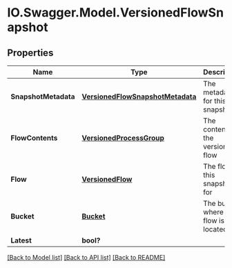 # IO.Swagger.Model.VersionedFlowSnapshot
## Properties

Name | Type | Description | Notes
------------ | ------------- | ------------- | -------------
**SnapshotMetadata** | [**VersionedFlowSnapshotMetadata**](VersionedFlowSnapshotMetadata.md) | The metadata for this snapshot | 
**FlowContents** | [**VersionedProcessGroup**](VersionedProcessGroup.md) | The contents of the versioned flow | 
**Flow** | [**VersionedFlow**](VersionedFlow.md) | The flow this snapshot is for | [optional] 
**Bucket** | [**Bucket**](Bucket.md) | The bucket where the flow is located | [optional] 
**Latest** | **bool?** |  | [optional] 

[[Back to Model list]](../README.md#documentation-for-models) [[Back to API list]](../README.md#documentation-for-api-endpoints) [[Back to README]](../README.md)

